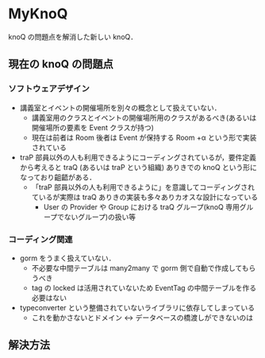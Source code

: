 # MyKnoQ

knoQ の問題点を解消した新しい knoQ．

## 現在の knoQ の問題点

### ソフトウェアデザイン

- 講義室とイベントの開催場所を別々の概念として扱えていない．
  - 講義室用のクラスとイベントの開催場所用のクラスがあるべき(あるいは開催場所の要素を Event クラスが持つ)
  - 現在は前者は Room 後者は Event が保持する Room +α という形で実装されている
- traP 部員以外の人も利用できるようにコーディングされているが，要件定義から考えると traQ (あるいは traP という組織) ありきでの knoQ という形になっており齟齬がある．
  - 「traP 部員以外の人も利用できるように」を意識してコーディングされているが実際は traQ ありきの実装も多々ありカオスな設計になっている
    - User の Provider や Group における traQ グループ(knoQ 専用グループでないグループ)の扱い等

### コーディング関連

- gorm をうまく扱えていない．
  - 不必要な中間テーブルは many2many で gorm 側で自動で作成してもらうべき
  - tag の locked は活用されていないため EventTag の中間テーブルを作る必要はない
- typeconverter という整備されていないライブラリに依存してしまっている
  - これを動かさないとドメイン <-> データベースの橋渡しができないのは

## 解決方法
